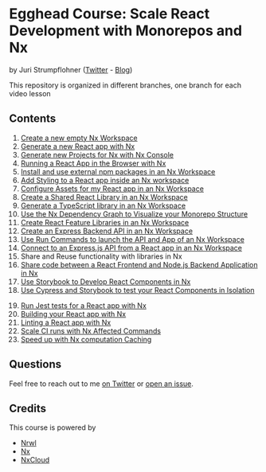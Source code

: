 # Egghead Course: Scale React Development with Monorepos and Nx

by Juri Strumpflohner ([Twitter](https://twitter.com/juristr) - [Blog](https://juri.dev))

This repository is organized in different branches, one branch for each video lesson

## Contents

1. [Create a new empty Nx Workspace](https://github.com/juristr/egghead-scale-react-dev-with-nx/tree/master)
2. [Generate a new React app with Nx](https://github.com/juristr/egghead-scale-react-dev-with-nx/tree/02-create-new-react-app)
3. [Generate new Projects for Nx with Nx Console](https://github.com/juristr/egghead-scale-react-dev-with-nx/tree/02-create-new-react-app)
4. [Running a React App in the Browser with Nx](https://github.com/juristr/egghead-scale-react-dev-with-nx/tree/02-create-new-react-app)
5. [Install and use external npm packages in an Nx Workspace](https://github.com/juristr/egghead-scale-react-dev-with-nx/tree/03-add-external-material-package)
6. [Add Styling to a React app inside an Nx workspace](https://github.com/juristr/egghead-scale-react-dev-with-nx/tree/04-add-styling-to-nx-react-app)
7. [Configure Assets for my React app in an Nx Workspace](https://github.com/juristr/egghead-scale-react-dev-with-nx/tree/05-configure-assets)
8. [Create a Shared React Library in an Nx Workspace](https://github.com/juristr/egghead-scale-react-dev-with-nx/tree/06-create-shared-ui-lib)
9. [Generate a TypeScript library in an Nx Workspace](https://github.com/juristr/egghead-scale-react-dev-with-nx/tree/07-shared-agnostic-lib)
10. [Use the Nx Dependency Graph to Visualize your Monorepo Structure](https://github.com/juristr/egghead-scale-react-dev-with-nx/tree/07-shared-agnostic-lib)
11. [Create React Feature Libraries in an Nx Workspace](https://github.com/juristr/egghead-scale-react-dev-with-nx/tree/08-routed-feature-lib)
12. [Create an Express Backend API in an Nx Workspace](https://github.com/juristr/egghead-scale-react-dev-with-nx/tree/09-add-backend-api)
13. [Use Run Commands to launch the API and App of an Nx Workspace](https://github.com/juristr/egghead-scale-react-dev-with-nx/tree/09-add-backend-api)
14. [Connect to an Express.js API from a React app in an Nx Workspace](https://github.com/juristr/egghead-scale-react-dev-with-nx/tree/11-connect-to-backend-api)
15. Share and Reuse functionality with libraries in Nx
16. [Share code between a React Frontend and Node.js Backend Application in Nx](https://github.com/juristr/egghead-scale-react-dev-with-nx/tree/13-share-backend-and-frontend)
17. [Use Storybook to Develop React Components in Nx](https://github.com/juristr/egghead-scale-react-dev-with-nx/tree/14-storybook)
18. [Use Cypress and Storybook to test your React Components in Isolation](https://github.com/juristr/egghead-scale-react-dev-with-nx/tree/15-storybook-e2e)

19) [Run Jest tests for a React app with Nx](https://github.com/juristr/egghead-scale-react-dev-with-nx/tree/16-adjust-jest-tests)
20) [Building your React app with Nx](https://github.com/juristr/egghead-scale-react-dev-with-nx/tree/17-fix-linting)
21) [Linting a React app with Nx](https://github.com/juristr/egghead-scale-react-dev-with-nx/tree/17-fix-linting)
22) [Scale CI runs with Nx Affected Commands](https://github.com/juristr/egghead-scale-react-dev-with-nx/tree/17-fix-linting)
23) [Speed up with Nx computation Caching](https://github.com/juristr/egghead-scale-react-dev-with-nx/tree/17-fix-linting)

## Questions

Feel free to reach out to me [on Twitter](https://twitter.com/juristr) or [open an issue](https://github.com/juristr/egghead-scale-react-dev-with-nx/issues).

## Credits

This course is powered by

- [Nrwl](https://nrwl.io)
- [Nx](https://nx.dev)
- [NxCloud](https://nx.app)
